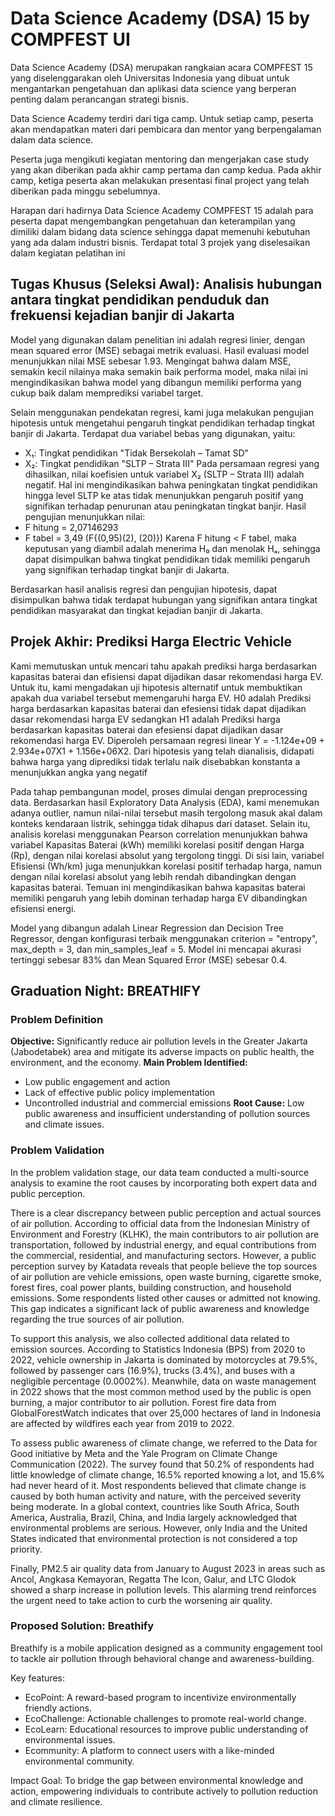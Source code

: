 # Data Science Academy (DSA) 15 by COMPFEST UI 

Data Science Academy (DSA) merupakan rangkaian acara COMPFEST 15 yang diselenggarakan oleh Universitas Indonesia yang dibuat untuk mengantarkan pengetahuan dan aplikasi data science yang berperan penting dalam perancangan strategi bisnis. 

Data Science Academy terdiri dari tiga camp. Untuk setiap camp, peserta akan mendapatkan materi dari pembicara dan mentor yang berpengalaman dalam data science. 

Peserta juga mengikuti kegiatan mentoring dan mengerjakan case study yang akan diberikan pada akhir camp pertama dan camp kedua. Pada akhir camp, ketiga peserta akan melakukan presentasi final project yang telah diberikan pada minggu sebelumnya. 

Harapan dari hadirnya Data Science Academy COMPFEST 15 adalah para peserta dapat mengembangkan pengetahuan dan keterampilan yang dimiliki dalam bidang data science sehingga dapat memenuhi kebutuhan yang ada dalam industri bisnis. Terdapat total 3 projek yang diselesaikan dalam kegiatan pelatihan ini

## Tugas Khusus (Seleksi Awal): Analisis hubungan antara tingkat pendidikan penduduk dan frekuensi kejadian banjir di Jakarta
Model yang digunakan dalam penelitian ini adalah regresi linier, dengan mean squared error (MSE) sebagai metrik evaluasi. Hasil evaluasi model menunjukkan nilai MSE sebesar 1.93. Mengingat bahwa dalam MSE, semakin kecil nilainya maka semakin baik performa model, maka nilai ini mengindikasikan bahwa model yang dibangun memiliki performa yang cukup baik dalam memprediksi variabel target.

Selain menggunakan pendekatan regresi, kami juga melakukan pengujian hipotesis untuk mengetahui pengaruh tingkat pendidikan terhadap tingkat banjir di Jakarta. Terdapat dua variabel bebas yang digunakan, yaitu:
- X₁: Tingkat pendidikan "Tidak Bersekolah – Tamat SD"
- X₂: Tingkat pendidikan "SLTP – Strata III" Pada persamaan regresi yang dihasilkan, nilai koefisien untuk variabel X₂ (SLTP – Strata III) adalah negatif. Hal ini mengindikasikan bahwa peningkatan tingkat pendidikan hingga level SLTP ke atas tidak menunjukkan pengaruh positif yang signifikan terhadap penurunan atau peningkatan tingkat banjir. Hasil pengujian menunjukkan nilai:
- F hitung = 2,07146293
- F tabel = 3,49 (F{(0,95)(2), (20)}) Karena F hitung < F tabel, maka keputusan yang diambil adalah menerima H₀ dan menolak Hₐ, sehingga dapat disimpulkan bahwa tingkat pendidikan tidak memiliki pengaruh yang signifikan terhadap tingkat banjir di Jakarta.

Berdasarkan hasil analisis regresi dan pengujian hipotesis, dapat disimpulkan bahwa tidak terdapat hubungan yang signifikan antara tingkat pendidikan masyarakat dan tingkat kejadian banjir di Jakarta.

## Projek Akhir: Prediksi Harga Electric Vehicle
Kami memutuskan untuk mencari tahu apakah prediksi harga berdasarkan kapasitas baterai dan efisiensi dapat dijadikan dasar rekomendasi harga EV. Untuk itu, kami mengadakan uji hipotesis alternatif untuk membuktikan apakah dua variabel tersebut memengaruhi harga EV. H0 adalah Prediksi harga berdasarkan kapasitas baterai dan efesiensi tidak dapat dijadikan dasar rekomendasi harga EV sedangkan H1 adalah Prediksi harga berdasarkan kapasitas baterai dan efesiensi dapat dijadikan dasar rekomendasi harga EV. Diperoleh persamaan regresi linear Y = -1.124e+09 + 2.934e+07X1 + 1.156e+06X2. Dari hipotesis yang telah dianalisis, didapati bahwa harga yang diprediksi tidak terlalu naik disebabkan konstanta a menunjukkan angka yang negatif

Pada tahap pembangunan model, proses dimulai dengan preprocessing data. Berdasarkan hasil Exploratory Data Analysis (EDA), kami menemukan adanya outlier, namun nilai-nilai tersebut masih tergolong masuk akal dalam konteks kendaraan listrik, sehingga tidak dihapus dari dataset. Selain itu, analisis korelasi menggunakan Pearson correlation menunjukkan bahwa variabel Kapasitas Baterai (kWh) memiliki korelasi positif dengan Harga (Rp), dengan nilai korelasi absolut yang tergolong tinggi. Di sisi lain, variabel Efisiensi (Wh/km) juga menunjukkan korelasi positif terhadap harga, namun dengan nilai korelasi absolut yang lebih rendah dibandingkan dengan kapasitas baterai. Temuan ini mengindikasikan bahwa kapasitas baterai memiliki pengaruh yang lebih dominan terhadap harga EV dibandingkan efisiensi energi.

Model yang dibangun adalah Linear Regression dan Decision Tree Regressor, dengan konfigurasi terbaik menggunakan criterion = "entropy", max_depth = 3, dan min_samples_leaf = 5. Model ini mencapai akurasi tertinggi sebesar 83% dan Mean Squared Error (MSE) sebesar 0.4.

## Graduation Night: BREATHIFY
### Problem Definition
**Objective:** Significantly reduce air pollution levels in the Greater Jakarta (Jabodetabek) area and mitigate its adverse impacts on public health, the environment, and the economy.
**Main Problem Identified:** 
- Low public engagement and action
- Lack of effective public policy implementation
- Uncontrolled industrial and commercial emissions
**Root Cause:** Low public awareness and insufficient understanding of pollution sources and climate issues.
### Problem Validation
In the problem validation stage, our data team conducted a multi-source analysis to examine the root causes by incorporating both expert data and public perception.

There is a clear discrepancy between public perception and actual sources of air pollution. According to official data from the Indonesian Ministry of Environment and Forestry (KLHK), the main contributors to air pollution are transportation, followed by industrial energy, and equal contributions from the commercial, residential, and manufacturing sectors. However, a public perception survey by Katadata reveals that people believe the top sources of air pollution are vehicle emissions, open waste burning, cigarette smoke, forest fires, coal power plants, building construction, and household emissions. Some respondents listed other causes or admitted not knowing. This gap indicates a significant lack of public awareness and knowledge regarding the true sources of air pollution.

To support this analysis, we also collected additional data related to emission sources. According to Statistics Indonesia (BPS) from 2020 to 2022, vehicle ownership in Jakarta is dominated by motorcycles at 79.5%, followed by passenger cars (16.9%), trucks (3.4%), and buses with a negligible percentage (0.0002%). Meanwhile, data on waste management in 2022 shows that the most common method used by the public is open burning, a major contributor to air pollution. Forest fire data from GlobalForestWatch indicates that over 25,000 hectares of land in Indonesia are affected by wildfires each year from 2019 to 2022.

To assess public awareness of climate change, we referred to the Data for Good initiative by Meta and the Yale Program on Climate Change Communication (2022). The survey found that 50.2% of respondents had little knowledge of climate change, 16.5% reported knowing a lot, and 15.6% had never heard of it. Most respondents believed that climate change is caused by both human activity and nature, with the perceived severity being moderate. In a global context, countries like South Africa, South America, Australia, Brazil, China, and India largely acknowledged that environmental problems are serious. However, only India and the United States indicated that environmental protection is not considered a top priority.

Finally, PM2.5 air quality data from January to August 2023 in areas such as Ancol, Angkasa Kemayoran, Regatta The Icon, Galur, and LTC Glodok showed a sharp increase in pollution levels. This alarming trend reinforces the urgent need to take action to curb the worsening air quality.
### Proposed Solution: Breathify
Breathify is a mobile application designed as a community engagement tool to tackle air pollution through behavioral change and awareness-building.

Key features:
- EcoPoint: A reward-based program to incentivize environmentally friendly actions.
- EcoChallenge: Actionable challenges to promote real-world change.
- EcoLearn: Educational resources to improve public understanding of environmental issues.
- Ecommunity: A platform to connect users with a like-minded environmental community.

Impact Goal: To bridge the gap between environmental knowledge and action, empowering individuals to contribute actively to pollution reduction and climate resilience.
